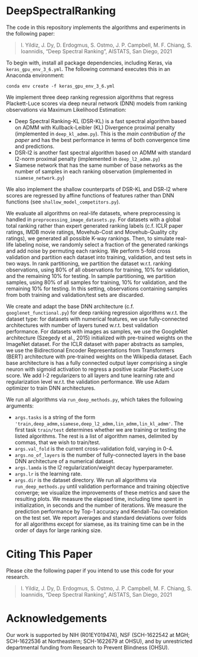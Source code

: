 # DeepSpectralRanking
The code in this repository implements the algorithms and experiments in the following paper:  
> I. Yildiz, J. Dy, D. Erdogmus, S. Ostmo, J. P. Campbell, M. F. Chiang, S. Ioannidis, “Deep Spectral Ranking”, AISTATS, San Diego, 2021

To begin with, install all package dependencies, including Keras, via `keras_gpu_env_3_6.yml`. The following command executes this in an Anaconda environment:
```
conda env create -f keras_gpu_env_3_6.yml
```

We implement three deep ranking regression algorithms that regress Plackett-Luce scores via deep neural network (DNN) models from ranking observations via Maximum Likelihood Estimation: 
- Deep Spectral Ranking-KL (DSR-KL) is a fast spectral algorithm based on ADMM with Kullback-Leibler (KL) Divergence proximal penalty (implemented in `deep_kl_admm.py`). This is the *main contribution of the paper* and has the best performance in terms of both convergence time and predictions. 
- DSR-l2 is another fast spectral algorithm based on ADMM with standard l2-norm proximal penalty (implemented in `deep_l2_admm.py`)
- Siamese network that has the same number of base networks as the number of samples in each ranking observation (implemented in `siamese_network.py`)

We also implement the shallow counterparts of DSR-KL and DSR-l2 where scores are regressed by affine functions of features rather than DNN functions (see `shallow_model_competitors.py`).

We evaluate all algorithms on real-life datasets, where preprocessing is handled in `preprocessing_image_datasets.py`. For datasets with a global total ranking rather than expert generated ranking labels (c.f. ICLR paper ratings, IMDB movie ratings, Movehub-Cost and Movehub-Quality city ratings), we generated all possible K-way rankings. Then, to simulate real-life labeling noise, we randomly select a fraction of the generated rankings and add noise by permuting each ranking. We perform 5-fold cross validation and partition each dataset into training, validation, and test sets in two ways. In rank partitioning, we partition the dataset w.r.t. ranking observations, using 80% of all observations for training, 10% for validation, and the remaining 10% for testing. In sample partitioning, we partition samples, using 80% of all samples for training, 10% for validation, and the remaining 10% for testing. In this setting, observations containing samples from both training and validation/test sets are discarded.

We create and adapt the base DNN architecture (c.f. `googlenet_functional.py`) for deep ranking regression algorithms w.r.t. the dataset type: for datasets with numerical features, we use fully-connected architectures with number of layers tuned w.r.t. best validation performance. For datasets with images as samples, we use the GoogleNet architecture (Szegedy et al., 2015) initialized with pre-trained weights on the ImageNet dataset. For the ICLR dataset with paper abstracts as samples, we use the Bidirectional Encoder Representations from Transformers (BERT) architecture with pre-trained weights on the Wikipedia dataset. Each base architecture is has a fully connected output layer comprising a single neuron with sigmoid activation to regress a positive scalar Plackett-Luce score. We add l-2 regularizers to all layers and tune learning rate and regularization level w.r.t. the validation performance. We use Adam optimizer to train DNN architectures. 

We run all algorithms via `run_deep_methods.py`, which takes the following arguments:
- `args.tasks` is a string of the form `'train,deep_admm,siamese,deep_l2_admm,lin_admm,lin_kl_admm'`. The first task `train/test` determines whether we are training or testing the listed algorithms. The rest is a list of algorithm names, delimited by commas, that we wish to train/test.
- `args.val_fold` is the current cross-validation fold, varying in 0-4.
- `args.no_of_layers` is the number of fully-connected layers in the base DNN architecture of a numerical dataset.
- `args.lamda` is the l2 regularization/weight decay hyperparameter.
- `args.lr` is the learning rate.
- `args.dir` is the dataset directory.
We run all algorithms via `run_deep_methods.py` until validation performance and training objective converge; we visualize the improvements of these metrics and save the resulting plots. We measure the elapsed time, including time spent in initialization, in seconds and the number of iterations. We measure the prediction performance by Top-1 accuracy and Kendall-Tau correlation on the test set. We report averages and standard deviations over folds for all algorithms except for siamese, as its training time can be in the order of days for large ranking size.

# Citing This Paper
Please cite the following paper if you intend to use this code for your research.
> I. Yildiz, J. Dy, D. Erdogmus, S. Ostmo, J. P. Campbell, M. F. Chiang, S. Ioannidis, “Deep Spectral Ranking”, AISTATS, San Diego, 2021

# Acknowledgements
Our work is supported by NIH (R01EY019474), NSF (SCH-1622542 at MGH; SCH-1622536 at Northeastern; SCH-1622679 at OHSU), and by unrestricted departmental funding from Research to Prevent Blindness (OHSU).
